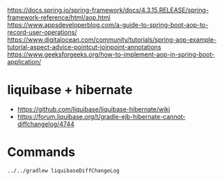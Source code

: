 https://docs.spring.io/spring-framework/docs/4.3.15.RELEASE/spring-framework-reference/html/aop.html
https://www.appsdeveloperblog.com/a-guide-to-spring-boot-aop-to-record-user-operations/
https://www.digitalocean.com/community/tutorials/spring-aop-example-tutorial-aspect-advice-pointcut-joinpoint-annotations
https://www.geeksforgeeks.org/how-to-implement-aop-in-spring-boot-application/


# liquibase + hibernate
- https://github.com/liquibase/liquibase-hibernate/wiki
- https://forum.liquibase.org/t/gradle-ejb-hibernate-cannot-diffchangelog/4744


# Commands

```
../../gradlew liquibaseDiffChangeLog
```

